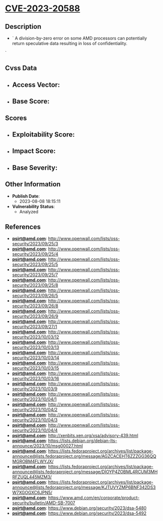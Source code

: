 
# [CVE-2023-20588](http://www.openwall.com/lists/oss-security/2023/09/25/3)

## Description

- `
A division-by-zero error on some AMD processors can potentially return speculative data resulting in loss of confidentiality. 







`

## Cvss Data

- **Access Vector**:
  - 
- **Base Score**:
  - 

## Scores

- **Exploitability Score**:
  - 
- **Impact Score**:
  - 
- **Base Severity**:
  - 

## Other Information

- **Publish Date**:
  - 2023-08-08 18:15:11
- **Vulnerability Status**:
  - Analyzed

## References

- **psirt@amd.com**: http://www.openwall.com/lists/oss-security/2023/09/25/3
- **psirt@amd.com**: http://www.openwall.com/lists/oss-security/2023/09/25/4
- **psirt@amd.com**: http://www.openwall.com/lists/oss-security/2023/09/25/5
- **psirt@amd.com**: http://www.openwall.com/lists/oss-security/2023/09/25/7
- **psirt@amd.com**: http://www.openwall.com/lists/oss-security/2023/09/25/8
- **psirt@amd.com**: http://www.openwall.com/lists/oss-security/2023/09/26/5
- **psirt@amd.com**: http://www.openwall.com/lists/oss-security/2023/09/26/8
- **psirt@amd.com**: http://www.openwall.com/lists/oss-security/2023/09/26/9
- **psirt@amd.com**: http://www.openwall.com/lists/oss-security/2023/09/27/1
- **psirt@amd.com**: http://www.openwall.com/lists/oss-security/2023/10/03/12
- **psirt@amd.com**: http://www.openwall.com/lists/oss-security/2023/10/03/13
- **psirt@amd.com**: http://www.openwall.com/lists/oss-security/2023/10/03/14
- **psirt@amd.com**: http://www.openwall.com/lists/oss-security/2023/10/03/15
- **psirt@amd.com**: http://www.openwall.com/lists/oss-security/2023/10/03/16
- **psirt@amd.com**: http://www.openwall.com/lists/oss-security/2023/10/03/9
- **psirt@amd.com**: http://www.openwall.com/lists/oss-security/2023/10/04/1
- **psirt@amd.com**: http://www.openwall.com/lists/oss-security/2023/10/04/2
- **psirt@amd.com**: http://www.openwall.com/lists/oss-security/2023/10/04/3
- **psirt@amd.com**: http://www.openwall.com/lists/oss-security/2023/10/04/4
- **psirt@amd.com**: http://xenbits.xen.org/xsa/advisory-439.html
- **psirt@amd.com**: https://lists.debian.org/debian-lts-announce/2023/10/msg00027.html
- **psirt@amd.com**: https://lists.fedoraproject.org/archives/list/package-announce@lists.fedoraproject.org/message/AGZCACEHT6ZZZGG36QQMGROBM4FLWYJX/
- **psirt@amd.com**: https://lists.fedoraproject.org/archives/list/package-announce@lists.fedoraproject.org/message/DIOYP4ZOBML4RCUM3MHRFZUQL445MZM3/
- **psirt@amd.com**: https://lists.fedoraproject.org/archives/list/package-announce@lists.fedoraproject.org/message/KJTUVYZMP6BNF342DS3W7XGOGXC6JPN5/
- **psirt@amd.com**: https://www.amd.com/en/corporate/product-security/bulletin/AMD-SB-7007
- **psirt@amd.com**: https://www.debian.org/security/2023/dsa-5480
- **psirt@amd.com**: https://www.debian.org/security/2023/dsa-5492
